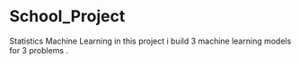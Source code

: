 # School_Project
 Statistics Machine Learning
 in this project i build 3 machine learning models for 3 problems .
